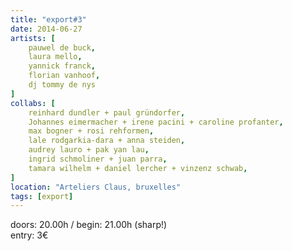 ```yaml
---
title: "export#3"
date: 2014-06-27
artists: [
    pauwel de buck,
    laura mello,
    yannick franck,
    florian vanhoof,
    dj tommy de nys
]
collabs: [
    reinhard dundler + paul gründorfer,
    Johannes eimermacher + irene pacini + caroline profanter,
    max bogner + rosi rehformen,
    lale rodgarkia-dara + anna steiden,
    audrey lauro + pak yan lau,
    ingrid schmoliner + juan parra,
    tamara wilhelm + daniel lercher + vinzenz schwab,
]
location: "Arteliers Claus, bruxelles"
tags: [export]
---
```

doors: 20.00h / begin: 21.00h (sharp!)  
entry: 3€
